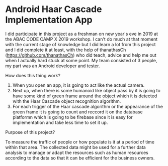 # Android Haar Cascade Implementation App

I did participate in this project as a freshman on new year's eve in 2019 at the ABAC CODE CAMP X 2019 workshop. I can't do much at that moment with the current stage 
of knowledge but I did learn a lot from this project and I did complete it at least, with the help of thanathasCh (https://github.com/thanathasCh) who did teach, advice 
and help me out when I actually hard stuck at some point. My team consisted of 3 people, my part was an Android developer and tester.

How does this thing work? 
1) When you open an app, it is going to act like the actual camera. 
2) Next up, when there is some humanoid like object pass by it is going to have some kind of green frame around the object which it is detected with the Haar Cascade object      recognition algorithm.
3) For each trigger of the Haar cascade algorithm or the appearance of the green frame it is going to count and reccord it on the database platformn which is going to be
   firebase since it is easy for implementation and take less time to set it up.

Purpose of this project? 

To measure the traffic of people or how populate is it at a period of time within that area. The collected data might be used for a further data analysis to manage or 
adapt the resources such as human resources according to the data so that it can be efficient for the business owners.
